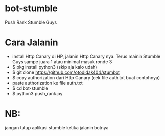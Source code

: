 # bot-stumble
Push Rank Stumble Guys

# Cara Jalanin
 - install Http Canary di HP, jalanin Http Canary nya. Terus mainin Stumble Guys sampe juara 1 atau minimal masuk ronde 3
 - $ pkg install python3 (skip aja kalo udah)
 - $ git clone https://github.com/otodidak404/stumbot
 - $ copy authorization dari Http Canary (cek file auth.txt buat contohnya)
 - paste authorization ke file auth.txt
 - $ cd bot-stumble
 - $ python3 push_rank.py
 
 # NB:
 jangan tutup aplikasi stumble ketika jalanin botnya
